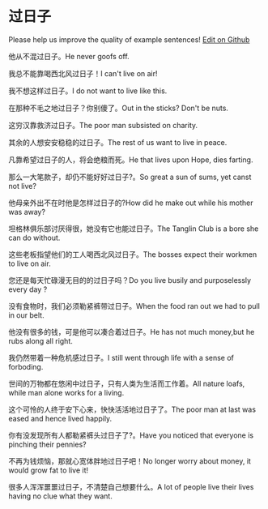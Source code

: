 # 过日子

Please help us improve the quality of example sentences! [Edit on Github](https://github.com/jiyushe/jiyu-example-sentence-source/blob/main/chinese/guorizi.md)

<p><span class="chinese">他从不混过日子。</span><span class="english">He never goofs off.</span></p>

<p><span class="chinese">我总不能靠喝西北风过日子！</span><span class="english">I can't live on air!</span></p>

<p><span class="chinese">我不想这样过日子。</span><span class="english">I do not want to live like this.</span></p>

<p><span class="chinese">在那种不毛之地过日子？你别傻了。</span><span class="english">Out in the sticks? Don't be nuts.</span></p>

<p><span class="chinese">这穷汉靠救济过日子。</span><span class="english">The poor man subsisted on charity.</span></p>

<p><span class="chinese">其余的人想安安稳稳的过日子。</span><span class="english">The rest of us want to live in peace.</span></p>

<p><span class="chinese">凡靠希望过日子的人，将会绝粮而死。</span><span class="english">He that lives upon Hope, dies farting.</span></p>

<p><span class="chinese">那么一大笔款子，却仍不能好好过日子?。</span><span class="english">So great a sun of sums, yet canst not live?</span></p>

<p><span class="chinese">他母亲外出不在时他是怎样过日子的?</span><span class="english">How did he make out while his mother was away?</span></p>

<p><span class="chinese">坦格林俱乐部讨厌得很，她没有它也能过日子。</span><span class="english">The Tanglin Club is a bore she can do without.</span></p>

<p><span class="chinese">这些老板指望他们的工人喝西北风过日子。</span><span class="english">The bosses expect their workmen to live on air.</span></p>

<p><span class="chinese">您还是每天忙碌漫无目的的过日子吗？</span><span class="english">Do you live busily and purposelessly every day ?</span></p>

<p><span class="chinese">没有食物时，我们必须勒紧裤带过日子。</span><span class="english">When the food ran out we had to pull in our belt.</span></p>

<p><span class="chinese">他没有很多的钱，可是他可以凑合着过日子。</span><span class="english">He has not much money,but he rubs along all right.</span></p>

<p><span class="chinese">我仍然带着一种危机感过日子。</span><span class="english">I still went through life with a sense of forboding.</span></p>

<p><span class="chinese">世间的万物都在悠闲中过日子，只有人类为生活而工作着。</span><span class="english">All nature loafs, while man alone works for a living.</span></p>

<p><span class="chinese">这个可怜的人终于安下心来，快快活活地过日子了。</span><span class="english">The poor man at last was eased and hence lived happily.</span></p>

<p><span class="chinese">你有没发现所有人都勒紧裤头过日子了?。</span><span class="english">Have you noticed that everyone is pinching their pennies?</span></p>

<p><span class="chinese">不再为钱烦恼，那就心宽体胖地过日子吧！</span><span class="english">No longer worry about money, it would grow fat to live it!</span></p>

<p><span class="chinese">很多人浑浑噩噩过日子，不清楚自己想要什么。</span><span class="english">A lot of people live their lives having no clue what they want.</span></p>

